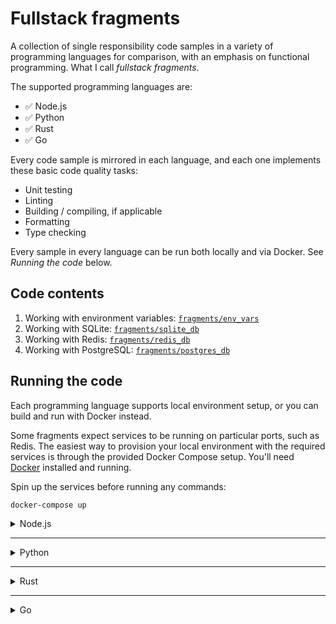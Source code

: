 # Fullstack fragments

A collection of single responsibility code samples in a variety of programming languages for comparison, with an
emphasis on functional programming. What I call _fullstack fragments_.

The supported programming languages are:

- ✅ Node.js
- ✅ Python
- ✅ Rust
- ✅ Go

Every code sample is mirrored in each language, and each one implements these basic code quality tasks:

- Unit testing
- Linting
- Building / compiling, if applicable
- Formatting
- Type checking

Every sample in every language can be run both locally and via Docker. See _Running the code_ below.

## Code contents

1. Working with environment variables: [`fragments/env_vars`](./fragments/env_vars/)
1. Working with SQLite: [`fragments/sqlite_db`](./fragments/sqlite_db/)
1. Working with Redis: [`fragments/redis_db`](./fragments/redis_db/)
1. Working with PostgreSQL: [`fragments/postgres_db`](./fragments/postgres_db/)

## Running the code

Each programming language supports local environment setup, or you can build and run with Docker instead.

Some fragments expect services to be running on particular ports, such as Redis. The easiest way to provision your local
environment with the required services is through the provided Docker Compose setup. You'll need
[Docker](https://www.docker.com/get-started/) installed and running.

Spin up the services before running any commands:

```
docker-compose up
```

<details>
<summary>Node.js</summary>
<br/>

All the node.js code is written in TypeScript. I'm using [`tsx`](https://www.npmjs.com/package/tsx) to transpile and
execute the code.

### Local (Node.js)

#### Setup

- Install [`nvm`](https://github.com/nvm-sh/nvm)
- `nvm install 22` if you don't already have this version
- `nvm use 22`
- Run `npm install` at root of repo
- Install [`dvm`](https://deno.land/x/dvm) for linting and formatting with deno
- `dvm install 2.1.6` if you don't already have this version
- `dvm use 2.1.6`

#### Run

- Run all fragments:
  ```
  npm run fragments
  ```
- Run a single fragment, e.g.:
  ```
  npm run fragment -- fragments/env_vars/env_vars_utils.ts
  ```
- Run unit tests:
  ```
  npm run test
  ```
- Run the linter:
  ```
  npm run lint
  ```
- Run the TypeScript check:
  ```
  npm run tsc
  ```
- Run the formatter:
  ```
  npm run format:write
  ```
- Run the format check:
  ```
  npm run format:check
  ```

### Docker (Node.js)

- Build the image at root of repo:
  ```
  docker build --force-rm -f docker.node.Dockerfile -t ff_node .
  ```
- Run all fragments:
  ```
  docker run --rm --network host ff_node
  ```
- Run a single fragment, e.g.:
  ```
  docker run --rm --network host ff_node fragments/env_vars/env_vars_utils.ts
  ```
- Run unit tests:
  ```
  docker run --rm --network host --entrypoint npm ff_node run test
  ```
- Run the linter:
  ```
  docker run --rm --entrypoint npm ff_node run lint
  ```
- Run the TypeScript check:
  ```
  docker run --rm --entrypoint npm ff_node run tsc
  ```
- Run the format check:
  ```
  docker run --rm --entrypoint npm ff_node run format:check
  ```

</details>

---

<details>
<summary>Python</summary>
<br/>

### Local (Python)

#### Setup

- Install [`pyenv`](https://github.com/pyenv/pyenv)
- `pyenv install 3.12.4` if you don't already have this version
- Ensure `python3 --version` prints the above version
- Create a
  [virtual environment](https://packaging.python.org/en/latest/guides/installing-using-pip-and-virtual-environments/):
  ```
  python3 -m venv .venv
  ```
- Activate the virtual environment: `source .venv/bin/activate`
- Ensure the Python interpreter being used is the virtual environment: `which python3`
- Create a `.pth` file in the virtual environment to set the repo in the Python path:
  ```
  touch .venv/lib/python3.12/site-packages/ff.pth
  pwd > .venv/lib/python3.12/site-packages/ff.pth
  ```
- Install dependencies: `python3 -m pip install -r requirements.txt`
- Verify it's been installed with `python3 -m pip list`
- You can run `deactivate` to exit the virtual environment at any time

#### Run

- Run all fragments:
  ```
  python3 ./fragments/main.py
  ```
- Run a single fragment, e.g.:
  ```
  python3 ./fragments/env_vars/env_vars_utils.py
  ```
- Run unit tests:
  ```
  python3 -m unittest -v
  ```
- Run the type check:
  ```
  python3 -m mypy --config-file mypy.ini
  ```
- Run the linter:
  ```
  python3 -m pylint ./fragments --rcfile ./pylintrc
  ```
- Run the formatter:
  ```
  python3 -m black ./fragments
  ```
- Run the format check:
  ```
  python3 -m black ./fragments --check
  ```

### Docker (Python)

- Build the image at root of repo:
  ```
  docker build --force-rm -f docker.python.Dockerfile -t ff_python .
  ```
- Run all fragments:
  ```
  docker run --rm --network host ff_python
  ```
- Run a single fragment, e.g.:
  ```
  docker run --rm --network host --entrypoint python3 ff_python ./fragments/env_vars/env_vars_utils.py
  ```
- Run unit tests:
  ```
  docker run --rm --network host --entrypoint python3 ff_python -m unittest -v
  ```
- Run the type check:
  ```
  docker run --rm --entrypoint python3 ff_python -m mypy --config-file mypy.ini
  ```
- Run the linter:
  ```
  docker run --rm --entrypoint python3 ff_python -m pylint ./fragments --rcfile ./pylintrc
  ```
- Run the formatter:
  ```
  docker run --rm --entrypoint python3 ff_python -m black ./fragments
  ```
- Run the format check:
  ```
  docker run --rm --entrypoint python3 ff_python -m black ./fragments --check
  ```

</details>

---

<details>
<summary>Rust</summary>
<br/>

### Local (Rust)

#### Setup

- Install [Rust](https://www.rust-lang.org/tools/install)
- `rustup toolchain install 1.79.0` if you don't already have this version installed
- `rustc --version` to confirm the above version is being used
- Add `clippy` for enhanced linting: `rustup component add clippy`
- Add `rustfmt` for formatting: `rustup component add rustfmt`

#### Run

- Run all fragments:
  ```
  cargo run --bin fragments
  ```
- Run unit tests:
  ```
  cargo test
  ```
- Run the build:
  ```
  cargo build --release --bin fragments
  ```
- Run the linter:
  ```
  cargo clippy -- -D warnings
  ```
- Run the formatter:
  ```
  cargo fmt -v
  ```
- Run the format check:
  ```
  cargo fmt --check -v
  ```

### Docker (Rust)

- Build the image at root of repo:
  ```
  docker build --force-rm -f docker.rust.Dockerfile -t ff_rust .
  ```
- Run all fragments:
  ```
  docker run --rm --network host ff_rust
  ```
- Run unit tests:
  ```
  docker run --rm --network host --entrypoint cargo ff_rust test
  ```
- Run the build:
  ```
  docker run --rm --entrypoint cargo ff_rust build --release --bin fragments
  ```
- Run the linter:
  ```
  docker run --rm --entrypoint cargo ff_rust clippy -- -D warnings
  ```
- Run the formatter:
  ```
  docker run --rm --entrypoint cargo ff_rust fmt -v
  ```
- Run the format check:
  ```
  docker run --rm --entrypoint cargo ff_rust fmt -v --check
  ```

</details>

---

<details>
<summary>Go</summary>
<br/>

### Local (Go)

#### Setup

- Install [goenv](https://github.com/go-nv/goenv)
- `goenv install 1.23.1` if you don't already have this version installed
- `goenv version` to confirm the above version is being used
- Install [`golangci-lint`](https://golangci-lint.run/welcome/install/#local-installation) for linting
- Install dependencies: `cd ./fragments && goenv exec go mod tidy`

#### Run

- Run all fragments:
  ```
  goenv exec go run fragments/main.go
  ```
- Run unit tests:
  ```
  goenv exec go test ./fragments/...
  ```
- Run the build:
  ```
  goenv exec go build -v -o .bin/go_ff ./fragments/main.go
  ```
- Run the linter:
  ```
  golangci-lint run ./fragments/...
  ```
- Run the formatter:
  ```
  goenv exec gofmt -w ./fragments
  ```
- Run the format check:
  ```
  test -z $(goenv exec gofmt -l ./fragments)
  ```

### Docker (Go)

- Build the image at root of repo:
  ```
  docker build --force-rm -f docker.go.Dockerfile -t ff_go .
  ```
- Run all fragments:
  ```
  docker run --rm --network host ff_go
  ```
- Run built binary:
  ```
  docker run --rm --network host --entrypoint .bin/ff_go ff_go
  ```
- Run unit tests:
  ```
  docker run --rm --network host --entrypoint go ff_go test ./fragments/...
  ```
- Run the build:
  ```
  docker run --rm --entrypoint go ff_go build -v -o .bin/go_ff ./fragments/main.go
  ```
- Run the linter:
  ```
  docker run --rm --entrypoint golangci-lint ff_go run -v ./fragments/...
  ```
- Run the formatter:
  ```
  docker run --rm --entrypoint gofmt ff_go -w ./fragments
  ```
- Run the format check:
  ```
  docker run --rm --entrypoint test ff_go -z $(gofmt -l ./fragments)
  ```

</details>
